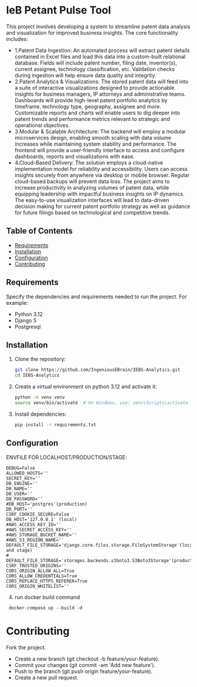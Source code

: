 # IeB Petant Pulse Tool

This project involves developing a system to streamline patent data analysis and visualization for improved business insights. The core functionality includes:

- 1.Patent Data Ingestion: An automated process will extract patent details contained in Excel files and load this data into a custom-built relational             database. Fields will include patent number, filing date, inventor(s), current assignee, technology classification, etc. Validation checks during         ingestion will help ensure data quality and integrity.
- 2.Patent Analytics & Visualizations: The stored patent data will feed into a suite of interactive visualizations designed to provide actionable insights         for business managers, IP attorneys and administrative teams. Dashboards will provide high-level patent portfolio analytics by timeframe,                 technology type, geography, assignee and more. Customizable reports and charts will enable users to dig deeper into patent trends and performance         metrics relevant to strategic and operational objectives.
- 3.Modular & Scalable Architecture: The backend will employ a modular microservices design, enabling smooth scaling with data volume increases while             maintaining system stability and performance. The frontend will provide a user-friendly interface to access and configure dashboards, reports and         visualizations with ease.
- 4.Cloud-Based Delivery: The solution employs a cloud-native implementation model for reliability and accessibility. Users can access insights securely          from anywhere via desktop or mobile browser. Regular cloud-based backups will prevent data loss.
      The project aims to increase productivity in analyzing volumes of patent data, while equipping leadership with impactful business insights on IP          dynamics. The easy-to-use visualization interfaces will lead to data-driven decision making for current patent portfolio strategy as well as 
      guidance for future filings based on technological and competitive trends.

## Table of Contents
- [Requirements](#requirements)
- [Installation](#installation)
- [Configuration](#configuration)
- [Contributing](#contributing)


## Requirements
Specify the dependencies and requirements needed to run the project. For example:
- Python 3.12
- Django 5
- Postgresql  

## Installation
1. Clone the repository:
    ```bash
    git clone https://github.com/IngeniousEBrain/IEBS-Analytics.git
    cd IEBS-Analytics
    ```

2. Create a virtual environment on python 3.12 and activate it:
    ```bash
    python -m venv venv
    source venv/bin/activate  # On Windows, use: venv\Scripts\activate
    ```

3. Install dependencies:
    ```bash
    pip install -r requirements.txt
    ```

## Configuration
ENVFILE FOR LOCALHOST/PRODUCTION/STAGE:
```env
DEBUG=False
ALLOWED_HOSTS=''
SECRET_KEY=''
DB_ENGINE=''
DB_NAME=''
DB_USER=''
DB_PASSWORD=''
#DB_HOST='postgres'(production)
DB_PORT=''
CSRF_COOKIE_SECURE=False
DB_HOST='127.0.0.1' (local)
#AWS_ACCESS_KEY_ID=''
#AWS_SECRET_ACCESS_KEY=''
#AWS_STORAGE_BUCKET_NAME=''
#AWS_S3_REGION_NAME=''
DEFAULT_FILE_STORAGE='django.core.files.storage.FileSystemStorage'(local and stage)
# DEFAULT_FILE_STORAGE='storages.backends.s3boto3.S3Boto3Storage'(production)
CSRF_TRUSTED_ORIGINS=''
CORS_ORIGIN_ALLOW_ALL=True
CORS_ALLOW_CREDENTIALS=True
CORS_REPLACE_HTTPS_REFERER=True
CORS_ORIGIN_WHITELIST=''
```
4. run docker build command
```
 docker-compose up --build -d
```

# Contributing
Fork the project.
- Create a new branch (git checkout -b feature/your-feature).
- Commit your changes (git commit -am 'Add new feature').
- Push to the branch (git push origin feature/your-feature).
- Create a new pull request.

